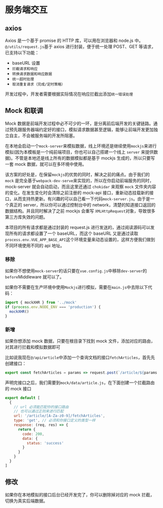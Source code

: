 # 服务端交互

## axios

Axios 是一个基于 promise 的 HTTP 库，可以用在浏览器和 node.js 中。
`@/utils/request.js`基于 axios 进行封装，便于统一处理 POST、GET 等请求，已支持以下功能：

- baseURL 设置
- `拦截请求和响应`
- `转换请求数据和响应数据`
- `统一超时处理`
- `取消重复请求（完成/定时策略）`

开发过程中，开发者需要根据实际情况在响应拦截出添加`统一错误处理`

## Mock 和联调

Mock 数据是前端开发过程中必不可少的一环，是分离前后端开发的关键链路。通过预先跟服务器端约定好的接口，模拟请求数据甚至逻辑，能够让前端开发更加独立自主，不会被服务端的开发所阻塞。

在本地会启动一个`mock-server`来模拟数据，线上环境还是继续使用`mockjs`来进行模拟(因为本模板是一个纯前端项目，你也可以自己搭建一个线上 `server` 来提供数据)。不管是本地还是线上所有的数据模拟都是基于 mockjs 生成的，所以只要写一套 mock 数据，就可以在多环境中使用。

该方案的好处是，在保留`mockjs`的优势的同时，解决之前的痛点。由于我们的 `mock` 是完全基于`webpack-dev-serve`来实现的，所以在你启动前端服务的同时，mock-server 就会自动启动，而且这里还通过 `chokidar` 来观察 `mock` 文件夹内容的变化。在发生变化时会清除之前注册的 mock-api 接口，重新动态挂载新的接口，从而支持热更新。有兴趣的可以自己看一下代码`mock-server.js`。由于是一个真正的 server，所以你可以通过控制台中的 network，清楚的知道接口返回的数据结构。并且同时解决了之前 mockjs 会重写 `XMLHttpRequest`对象，导致很多第三方库失效的问题。

本项目的所有请求都是通过封装的 request.js 进行发送的，通过阅读源码可以发现所有的请求都设置了一个 baseURL，而这个 baseURL 又是通过读取`process.env.VUE_APP_BASE_API`这个环境变量来动态设置的，这样方便我们做到不同环境使用不同的 api 地址。

### 移除

如果你不想使用`mock-server`的话只要在`vue.config.js`中移除`dev-server`的`before`Middleware 就可以了。

如果你不需要在生产环境中使用`Mockjs`进行模拟，需要在`main.js`中去除以下代码：

```js
import { mockXHR } from '../mock'
if (process.env.NODE_ENV === 'production') {
  mockXHR()
}
```

### 新增

如果你想添加 mock 数据，只要在根目录下找到 mock 文件，添加对应的路由，对其进行拦截和模拟数据即可

比如说我现在`@/api/article`中添加一个查询文档的接口`fetchArticles`，首先先创建接口：

```js
export const fetchArticles = params => request.post(`/article/${params.id}/fetchArticles`, params)
```

声明完接口之后，我们需要到`mock/data/article.js`，在下面创建一个拦截路由的 mock 接口

```js
export default [
  {
    // url 必须能匹配你的接口路由
    // 也可以通过正则来进行匹配
    url: '/article/[A-Za-z0-9]/fetchArticles',
    type: 'get', // 必须和你接口定义的类型一样
    response: (req, res) => {
      return {
        code: 200,
        data: {
          status: 'success'
        }
      }
    }
  }
]
```

## 修改

如果你在本地模拟的接口后台已经开发完了，你可以删除掉对应的 mock 拦截，切换为真实后端数据。

